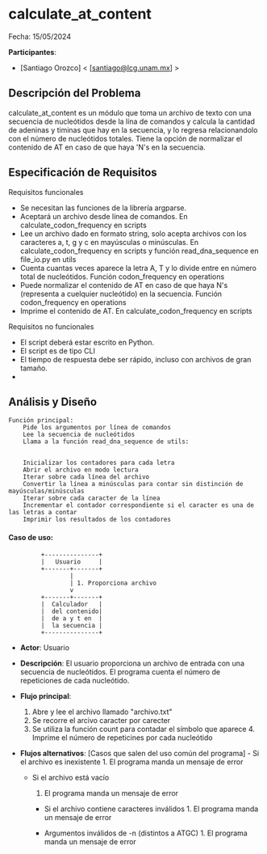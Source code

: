 # calculate_at_content

Fecha: 15/05/2024

**Participantes**:

- [Santiago Orozco] < [santiago@lcg.unam.mx] >

## Descripción del Problema

calculate_at_content es un módulo que toma un archivo de texto con una secuencia de nucleótidos desde la lína de comandos 
y calcula la cantidad de adeninas y timinas que hay en la secuencia, y lo regresa relacionandolo con el número de nucleótidos
totales. Tiene la opción de normalizar el contenido de AT en caso de que haya 'N's en la secuencia.



## Especificación de Requisitos

Requisitos funcionales
- Se necesitan las funciones de la librería argparse.
- Aceptará un archivo desde línea de comandos. En calculate_codon_frequency en scripts
- Lee un archivo dado en formato string, solo acepta archivos con los caracteres a, t, g y c en mayúsculas o minúsculas. En calculate_codon_frequency en scripts y función read_dna_sequence en file_io.py en utils
- Cuenta cuantas veces aparece la letra A, T y lo divide entre en número total de nucleótidos. Función codon_frequency en operations
- Puede normalizar el contenido de AT en caso de que haya N's (representa a cuelquier nucleótido) en la secuencia. Función codon_frequency en operations
- Imprime el contenido de AT. En calculate_codon_frequency en scripts

Requisitos no funcionales

- El script deberá estar escrito en Python.
- El script es de tipo CLI
- El tiempo de respuesta debe ser rápido, incluso con archivos de gran tamaño.
- 

## Análisis y Diseño


```
Función principal:
    Pide los argumentos por línea de comandos
    Lee la secuencia de nucleótidos
    Llama a la función read_dna_sequence de utils:
        
        
    Inicializar los contadores para cada letra
    Abrir el archivo en modo lectura 
    Iterar sobre cada línea del archivo
    Convertir la línea a minúsculas para contar sin distinción de mayúsculas/minúsculas
    Iterar sobre cada caracter de la línea
    Incrementar el contador correspondiente si el caracter es una de las letras a contar
    Imprimir los resultados de los contadores

```



#### Caso de uso: 

```
         +---------------+
         |   Usuario     |
         +-------+-------+
                 |
                 | 1. Proporciona archivo
                 v
         +-------+-------+
         |  Calculador   |
         |  del contenido|
         |  de a y t en  |
         |  la secuencia |
         +---------------+
```

- **Actor**: Usuario
- **Descripción**: El usuario proporciona un archivo de entrada con una secuencia de nucleótidos. El programa cuenta el número de repeticiones de cada nucleótido.
- **Flujo principal**:

	1. Abre y lee el archivo llamado "archivo.txt" 
	2. Se recorre el arcivo caracter por carecter 
	3. Se utiliza la función count para contadar el símbolo que aparece
        4. Imprime el número de repeticines por cada nucleótido
	
- **Flujos alternativos**: [Casos que salen del uso común del programa]
        - Si el archivo es inexistente
                1. El programa manda un mensaje de error

	- Si el archivo está vacío
		1. El programa manda un mensaje de error

        - Si el archivo contiene caracteres inválidos
                1. El programa manda un mensaje de error

        - Argumentos inválidos de -n (distintos a ATGC)
                1. El programa manda un mensaje de error 
